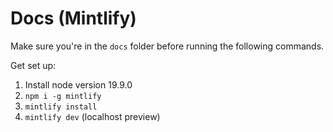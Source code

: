 # Docs (Mintlify)

Make sure you're in the `docs` folder before running the following commands.

Get set up:

1. Install node version 19.9.0
2. `npm i -g mintlify`
3. `mintlify install`
4. `mintlify dev` (localhost preview)
